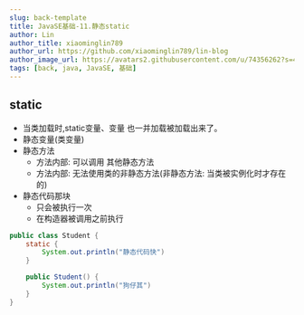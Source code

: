 ```yaml
---
slug: back-template
title: JavaSE基础-11.静态static
author: Lin
author_title: xiaominglin789
author_url: https://github.com/xiaominglin789/lin-blog
author_image_url: https://avatars2.githubusercontent.com/u/74356262?s=400&u=51bc963a308dd3748ba5133c9cfd29eb3bc0c207&v=4
tags: [back, java, JavaSE, 基础]
---
```


## static
- 当类加载时,static变量、变量 也一并加载被加载出来了。
- 静态变量(类变量)
- 静态方法
	- 方法内部: 可以调用 其他静态方法
	- 方法内部: 无法使用类的非静态方法(非静态方法: 当类被实例化时才存在的)
- 静态代码那块
	- 只会被执行一次
	- 在构造器被调用之前执行


<!--truncate-->


```java
public class Student {
	static {
		System.out.println("静态代码快")
	}

	public Student() {
		System.out.println("狗仔其")
	}
}
```

